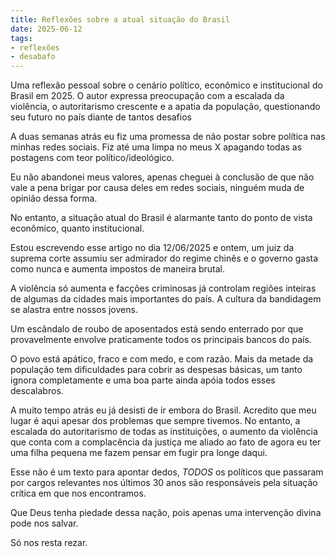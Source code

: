```yaml
---
title: Reflexões sobre a atual situação do Brasil
date: 2025-06-12
tags:
- reflexões
- desabafo
---
```

Uma reflexão pessoal sobre o cenário político, econômico e institucional do Brasil em 2025. O autor expressa preocupação com a escalada da violência, o autoritarismo crescente e a apatia da população, questionando seu futuro no país diante de tantos desafios
<!-- excerpt -->

A duas semanas atrás eu fiz uma promessa de não postar sobre política nas minhas redes sociais.
Fiz até uma limpa no meus X apagando todas as postagens com teor político/ideológico.

Eu não abandonei meus valores, apenas cheguei à conclusão de que não vale a pena brigar
por causa deles em redes sociais, ninguém muda de opinião dessa forma. 

No entanto, a situação atual do Brasil é alarmante tanto do ponto de vista econômico, quanto institucional.

Estou escrevendo esse artigo no dia 12/06/2025 e ontem, um juiz da suprema corte assumiu
ser admirador do regime chinês e o governo gasta como nunca e aumenta impostos de maneira brutal.

A violência só aumenta e facções criminosas já controlam regiões inteiras de algumas da cidades mais importantes do país. A cultura da bandidagem se alastra
entre nossos jovens.

Um escândalo de roubo de aposentados está sendo enterrado por que provavelmente envolve praticamente todos os principais bancos do país.

O povo está apático, fraco e com medo, e com razão. Mais da metade da população tem dificuldades para cobrir as despesas básicas, um tanto ignora completamente e uma boa parte ainda apóia todos esses descalabros.

A muito tempo atrás eu já desisti de ir embora do Brasil. Acredito que meu lugar é aqui apesar
dos problemas que sempre tivemos. No entanto, a escalada do autoritarismo de todas as instituições, o aumento da violência que conta com a complacência da justiça me aliado ao fato de agora eu ter uma filha pequena me fazem pensar em fugir pra longe daqui.

Esse não é um texto para apontar dedos, *TODOS* os políticos que passaram por cargos relevantes
nos últimos 30 anos são responsáveis pela situação crítica em que nos encontramos.

Que Deus tenha piedade dessa nação, pois apenas uma intervenção divina pode nos salvar.

Só nos resta rezar.
